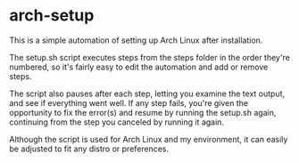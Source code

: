 # arch-setup

This is a simple automation of setting up Arch Linux after installation.

The setup.sh script executes steps from the steps folder in the order they're numbered, so it's fairly easy to
edit the automation and add or remove steps.

The script also pauses after each step, letting you examine the text output, and see if everything went well.
If any step fails, you're given the opportunity to fix the error(s) and resume by running the setup.sh again, continuing from the step you canceled by running it again.

Although the script is used for Arch Linux and my environment, it can easily be adjusted to fit any distro or preferences.
